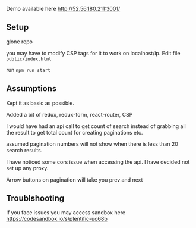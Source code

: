 Demo available here http://52.56.180.211:3001/

## Setup

 glone repo

 you may have to modify CSP tags for it to work on localhost/ip. Edit file `public/index.html`

 run `npm run start`

## Assumptions

 Kept it as basic as possible. 

 Added a bit of redux, redux-form, react-router, CSP

 I would have had an api call to get count of search instead of grabbing all the result to get total count for creating paginations etc.

 assumed pagination numbers will not show when there is less than 20 search results.
 
 I have noticed some cors issue when accessing the api. I have decided not set up any proxy.
 
 Arrow buttons on pagination will take you prev and next

## Troublshooting

 If you face issues you may access sandbox here https://codesandbox.io/s/plentific-uo68b
 
 
